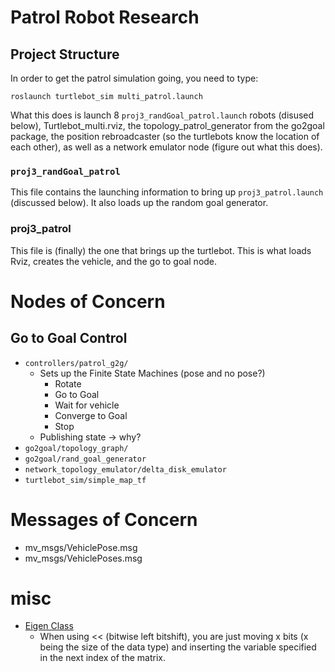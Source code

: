 # Patrol Robot Research

## Project Structure 
In order to get the patrol simulation going, you need to type: 

```
roslaunch turtlebot_sim multi_patrol.launch
```

What this does is launch 8 `proj3_randGoal_patrol.launch` robots (disused below), Turtlebot_multi.rviz, the topology_patrol_generator from the go2goal package, the position rebroadcaster (so the turtlebots know the location of each other), as well as a network emulator node (figure out what this does).

### `proj3_randGoal_patrol`
This file contains the launching information to bring up `proj3_patrol.launch` (discussed below). It also loads up the random goal generator.

### proj3_patrol
This file is (finally) the one that brings up the turtlebot. This is what loads Rviz, creates the vehicle, and the go to goal node.

# Nodes of Concern
## Go to Goal Control 
* `controllers/patrol_g2g/`
	* Sets up the Finite State Machines (pose and no pose?)
		* Rotate
		* Go to Goal
		* Wait for vehicle
		* Converge to Goal
		* Stop
	* Publishing state -> why? 
* `go2goal/topology_graph/`
* `go2goal/rand_goal_generator`
* `network_topology_emulator/delta_disk_emulator`
* `turtlebot_sim/simple_map_tf` 
  
# Messages of Concern  
* mv_msgs/VehiclePose.msg
* mv_msgs/VehiclePoses.msg

# misc
* [Eigen Class](https://eigen.tuxfamily.org/dox/group__TutorialMatrixClass.html)
	* When using << (bitwise left bitshift), you are just moving x bits (x being the size of the data type) and inserting the variable specified in the next index of the matrix.
